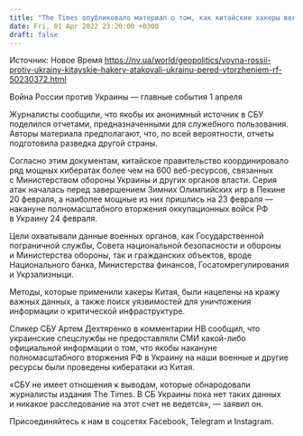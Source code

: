 ```yaml
---
title: "The Times опубликовало материал о том, как китайские хакеры вели кибератаки на Украину перед вторжением России. В СБУ опровергли"
date: Fri, 01 Apr 2022 23:20:00 +0300
draft: false
---
```

Источник: Новое Время https://nv.ua/world/geopolitics/voyna-rossii-protiv-ukrainy-kitayskie-hakery-atakovali-ukrainu-pered-vtorzheniem-rf-50230372.html


Война России против Украины — главные события 1 апреля

 Журналисты сообщили, что якобы их анонимный источник в СБУ поделился отчетами, предназначенными для служебного пользования. Авторы материала предполагают, что, по всей вероятности, отчеты подготовила разведка другой страны.

Согласно этим документам, китайское правительство координировало ряд мощных кибератак более чем на 600 веб-ресурсов, связанных с Министерством обороны Украины и других органов власти. Серия атак началась перед завершением Зимних Олимпийских игр в Пекине 20 февраля, а наиболее мощные из них пришлись на 23 февраля — накануне полномасштабного вторжения оккупационных войск РФ в Украину 24 февраля.

Цели охватывали данные военных органов, как Государственной пограничной службы, Совета национальной безопасности и обороны и Министерства обороны, так и гражданских объектов, вроде Национального банка, Министерства финансов, Госатомрегулирования и Укрзализныци.

Методы, которые применили хакеры Китая, были нацелены на кражу важных данных, а также поиск уязвимостей для уничтожения информации о критической инфраструктуре.

Спикер СБУ Артем Дехтяренко в комментарии НВ сообщил, что украинские спецслужбы не предоставляли СМИ какой-либо официальной информации о том, что якобы накануне полномасштабного вторжения РФ в Украину на наши военные и другие ресурсы были проведены кибератаки из Китая.

«СБУ не имеет отношения к выводам, которые обнародовали журналисты издания The Times. В СБ Украины пока нет таких данных и никакое расследование на этот счет не ведется», — заявил он.

Присоединяйтесь к нам в соцсетях Facebook, Telegram и Instagram.
